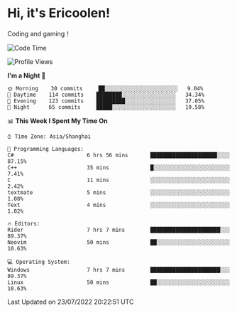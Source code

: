 # Hi, it's Ericoolen!
Coding and gaming！

<!--START_SECTION:waka-->
![Code Time](http://img.shields.io/badge/Code%20Time-340%20hrs%2052%20mins-blue)

![Profile Views](http://img.shields.io/badge/Profile%20Views-3-blue)

**I'm a Night 🦉** 

```text
🌞 Morning    30 commits     ██░░░░░░░░░░░░░░░░░░░░░░░   9.04% 
🌆 Daytime    114 commits    ████████░░░░░░░░░░░░░░░░░   34.34% 
🌃 Evening    123 commits    █████████░░░░░░░░░░░░░░░░   37.05% 
🌙 Night      65 commits     █████░░░░░░░░░░░░░░░░░░░░   19.58%

```


📊 **This Week I Spent My Time On** 

```text
⌚︎ Time Zone: Asia/Shanghai

💬 Programming Languages: 
C#                       6 hrs 56 mins       █████████████████████░░░░   87.15% 
C++                      35 mins             █░░░░░░░░░░░░░░░░░░░░░░░░   7.41% 
C                        11 mins             ░░░░░░░░░░░░░░░░░░░░░░░░░   2.42% 
textmate                 5 mins              ░░░░░░░░░░░░░░░░░░░░░░░░░   1.08% 
Text                     4 mins              ░░░░░░░░░░░░░░░░░░░░░░░░░   1.02%

🔥 Editors: 
Rider                    7 hrs 7 mins        ██████████████████████░░░   89.37% 
Neovim                   50 mins             ██░░░░░░░░░░░░░░░░░░░░░░░   10.63%

💻 Operating System: 
Windows                  7 hrs 7 mins        ██████████████████████░░░   89.37% 
Linux                    50 mins             ██░░░░░░░░░░░░░░░░░░░░░░░   10.63%

```


 Last Updated on 23/07/2022 20:22:51 UTC
<!--END_SECTION:waka-->


